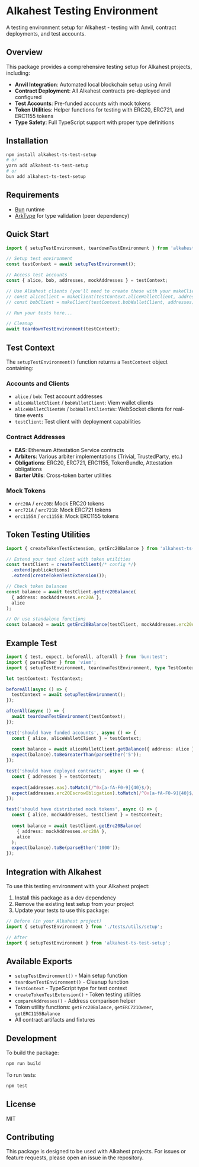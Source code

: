 # Alkahest Testing Environment

A testing environment setup for Alkahest -  testing with Anvil, contract deployments, and test accounts.

## Overview

This package provides a comprehensive testing setup for Alkahest projects, including:

- **Anvil Integration**: Automated local blockchain setup using Anvil
- **Contract Deployment**: All Alkahest contracts pre-deployed and configured
- **Test Accounts**: Pre-funded accounts with mock tokens
- **Token Utilities**: Helper functions for testing with ERC20, ERC721, and ERC1155 tokens
- **Type Safety**: Full TypeScript support with proper type definitions

## Installation

```bash
npm install alkahest-ts-test-setup
# or
yarn add alkahest-ts-test-setup
# or
bun add alkahest-ts-test-setup
```

## Requirements

- [Bun](https://bun.sh/) runtime
- [ArkType](https://arktype.io/) for type validation (peer dependency)

## Quick Start

```typescript
import { setupTestEnvironment, teardownTestEnvironment } from 'alkahest-ts-test-setup';

// Setup test environment
const testContext = await setupTestEnvironment();

// Access test accounts
const { alice, bob, addresses, mockAddresses } = testContext;

// Use Alkahest clients (you'll need to create these with your makeClient function)
// const aliceClient = makeClient(testContext.aliceWalletClient, addresses);
// const bobClient = makeClient(testContext.bobWalletClient, addresses);

// Run your tests here...

// Cleanup
await teardownTestEnvironment(testContext);
```

## Test Context

The `setupTestEnvironment()` function returns a `TestContext` object containing:

### Accounts and Clients
- `alice` / `bob`: Test account addresses
- `aliceWalletClient` / `bobWalletClient`: Viem wallet clients
- `aliceWalletClientWs` / `bobWalletClientWs`: WebSocket clients for real-time events
- `testClient`: Test client with deployment capabilities

### Contract Addresses
- **EAS**: Ethereum Attestation Service contracts
- **Arbiters**: Various arbiter implementations (Trivial, TrustedParty, etc.)
- **Obligations**: ERC20, ERC721, ERC1155, TokenBundle, Attestation obligations
- **Barter Utils**: Cross-token barter utilities

### Mock Tokens
- `erc20A` / `erc20B`: Mock ERC20 tokens
- `erc721A` / `erc721B`: Mock ERC721 tokens  
- `erc1155A` / `erc1155B`: Mock ERC1155 tokens

## Token Testing Utilities

```typescript
import { createTokenTestExtension, getErc20Balance } from 'alkahest-ts-test-setup';

// Extend your test client with token utilities
const testClient = createTestClient(/* config */)
  .extend(publicActions)
  .extend(createTokenTestExtension());

// Check token balances
const balance = await testClient.getErc20Balance(
  { address: mockAddresses.erc20A },
  alice
);

// Or use standalone functions
const balance2 = await getErc20Balance(testClient, mockAddresses.erc20A, alice);
```

## Example Test

```typescript
import { test, expect, beforeAll, afterAll } from 'bun:test';
import { parseEther } from 'viem';
import { setupTestEnvironment, teardownTestEnvironment, type TestContext } from 'alkahest-ts-test-setup';

let testContext: TestContext;

beforeAll(async () => {
  testContext = await setupTestEnvironment();
});

afterAll(async () => {
  await teardownTestEnvironment(testContext);
});

test('should have funded accounts', async () => {
  const { alice, aliceWalletClient } = testContext;
  
  const balance = await aliceWalletClient.getBalance({ address: alice });
  expect(balance).toBeGreaterThan(parseEther('5'));
});

test('should have deployed contracts', async () => {
  const { addresses } = testContext;
  
  expect(addresses.eas).toMatch(/^0x[a-fA-F0-9]{40}$/);
  expect(addresses.erc20EscrowObligation).toMatch(/^0x[a-fA-F0-9]{40}$/);
});

test('should have distributed mock tokens', async () => {
  const { alice, mockAddresses, testClient } = testContext;
  
  const balance = await testClient.getErc20Balance(
    { address: mockAddresses.erc20A },
    alice
  );
  expect(balance).toBe(parseEther('1000'));
});
```

## Integration with Alkahest

To use this testing environment with your Alkahest project:

1. Install this package as a dev dependency
2. Remove the existing test setup from your project
3. Update your tests to use this package:

```typescript
// Before (in your Alkahest project)
import { setupTestEnvironment } from './tests/utils/setup';

// After 
import { setupTestEnvironment } from 'alkahest-ts-test-setup';
```

## Available Exports

- `setupTestEnvironment()` - Main setup function
- `teardownTestEnvironment()` - Cleanup function
- `TestContext` - TypeScript type for test context
- `createTokenTestExtension()` - Token testing utilities
- `compareAddresses()` - Address comparison helper
- Token utility functions: `getErc20Balance`, `getERC721Owner`, `getERC1155Balance`
- All contract artifacts and fixtures

## Development

To build the package:

```bash
npm run build
```

To run tests:

```bash
npm test
```

## License

MIT

## Contributing

This package is designed to be used with Alkahest projects. For issues or feature requests, please open an issue in the repository.
